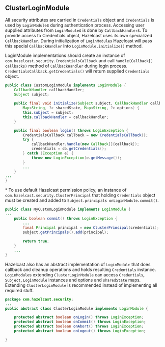

## ClusterLoginModule

All security attributes are carried in `Credentials` object and `Credentials` is used by `LoginModule`s during authentication process. Accessing user supplied attributes from `LoginModule`s is done by `CallbackHandler`s. To provide access to Credentials object, Hazelcast uses its own specialized `CallbackHandler`. During initialization of `LoginModules` Hazelcast will pass this special `CallbackHandler` into `LoginModule.initialize()` method.

LoginModule implementations should create an instance of `com.hazelcast.security.CredentialsCallback` and call `handle(Callback[] callbacks)` method of `CallbackHandler` during login process. `CredentialsCallback.getCredentials()` will return supplied `Credentials` object.

```java
public class CustomLoginModule implements LoginModule {
    CallbackHandler callbackHandler;
    Subject subject;
    
    public final void initialize(Subject subject, CallbackHandler callbackHandler,
        Map<String, ?> sharedState, Map<String, ?> options) {
        this.subject = subject;
        this.callbackHandler = callbackHandler;
    }

    public final boolean login() throws LoginException {
        CredentialsCallback callback = new CredentialsCallback();
        try {
            callbackHandler.handle(new Callback[]{callback});
            credentials = cb.getCredentials();
        } catch (Exception e) {
            throw new LoginException(e.getMessage());
        }
        ...
    }
...
}
```

\* To use default Hazelcast permission policy, an instance of `com.hazelcast.security.ClusterPrincipal` that holding `Credentials` object must be created and added to `Subject.principals onLoginModule.commit()`.

```java
public class MyCustomLoginModule implements LoginModule {
...
    public boolean commit() throws LoginException {
        ...
        final Principal principal = new ClusterPrincipal(credentials);
        subject.getPrincipals().add(principal);
        
        return true;
    }
    ...
}
```

Hazelcast also has an abstract implementation of `LoginModule` that does callback and cleanup operations and holds resulting `Credentials` instance. `LoginModule`s extending `ClusterLoginModule` can access `Credentials`, `Subject`, `LoginModule` instances and options and `sharedState` maps. Extending `ClusterLoginModule` is recommended instead of implementing all required stuff.

```java
package com.hazelcast.security;
...
public abstract class ClusterLoginModule implements LoginModule {

    protected abstract boolean onLogin() throws LoginException;
    protected abstract boolean onCommit() throws LoginException;
    protected abstract boolean onAbort() throws LoginException;
    protected abstract boolean onLogout() throws LoginException;

}
```
